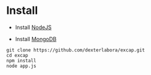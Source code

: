 
# Install

* Install [NodeJS][18]

* Install [MongoDB][19]
```
git clone https://github.com/dexterlabora/excap.git
cd excap
npm install
node app.js
```

[18]: https://docs.mongodb.com/manual/installation/
[19]: https://nodejs.org/en/download/